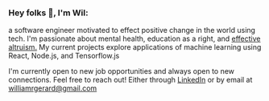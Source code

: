 ### Hey folks 👋, I'm Wil:

a software engineer motivated to effect positive change in the world using tech. I'm passionate about mental health, education as a right, and [effective altruism.](https://www.effectivealtruism.org/) My current projects explore applications of machine learning using React, Node.js, and Tensorflow.js

I'm currently open to new job opportunities and always open to new connections. Feel free to reach out! Either through [LinkedIn](https://www.linkedin.com/in/wilgerard/) or by email at <williamrgerard@gmail.com>
